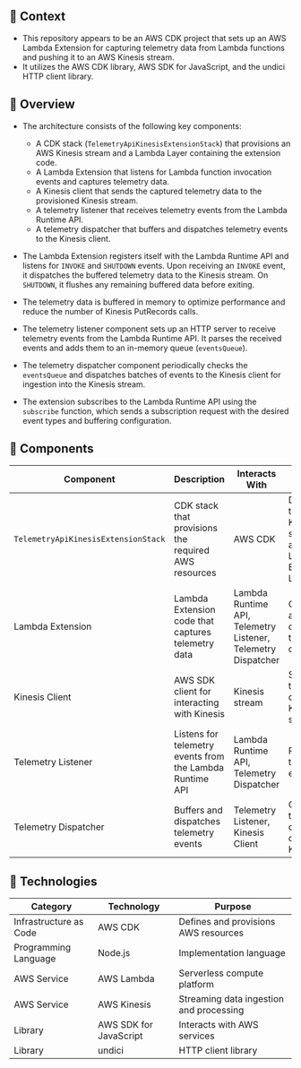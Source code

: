 ## 📖 Context
* This repository appears to be an AWS CDK project that sets up an AWS Lambda Extension for capturing telemetry data from Lambda functions and pushing it to an AWS Kinesis stream.
* It utilizes the AWS CDK library, AWS SDK for JavaScript, and the undici HTTP client library.

## 📖 Overview
* The architecture consists of the following key components:
  - A CDK stack (`TelemetryApiKinesisExtensionStack`) that provisions an AWS Kinesis stream and a Lambda Layer containing the extension code.
  - A Lambda Extension that listens for Lambda function invocation events and captures telemetry data.
  - A Kinesis client that sends the captured telemetry data to the provisioned Kinesis stream.
  - A telemetry listener that receives telemetry events from the Lambda Runtime API.
  - A telemetry dispatcher that buffers and dispatches telemetry events to the Kinesis client.

* The Lambda Extension registers itself with the Lambda Runtime API and listens for `INVOKE` and `SHUTDOWN` events. Upon receiving an `INVOKE` event, it dispatches the buffered telemetry data to the Kinesis stream. On `SHUTDOWN`, it flushes any remaining buffered data before exiting.

* The telemetry data is buffered in memory to optimize performance and reduce the number of Kinesis PutRecords calls.

* The telemetry listener component sets up an HTTP server to receive telemetry events from the Lambda Runtime API. It parses the received events and adds them to an in-memory queue (`eventsQueue`).

* The telemetry dispatcher component periodically checks the `eventsQueue` and dispatches batches of events to the Kinesis client for ingestion into the Kinesis stream.

* The extension subscribes to the Lambda Runtime API using the `subscribe` function, which sends a subscription request with the desired event types and buffering configuration.

## 🔹 Components

| Component | Description | Interacts With | Purpose |
| --------- | ----------- | -------------- | ------- |
| `TelemetryApiKinesisExtensionStack` | CDK stack that provisions the required AWS resources | AWS CDK | Deploys the Kinesis stream and Lambda Extension Layer |
| Lambda Extension | Lambda Extension code that captures telemetry data | Lambda Runtime API, Telemetry Listener, Telemetry Dispatcher | Captures and dispatches telemetry data |
| Kinesis Client | AWS SDK client for interacting with Kinesis | Kinesis stream | Sends telemetry data to the Kinesis stream |
| Telemetry Listener | Listens for telemetry events from the Lambda Runtime API | Lambda Runtime API, Telemetry Dispatcher | Receives telemetry events |
| Telemetry Dispatcher | Buffers and dispatches telemetry events | Telemetry Listener, Kinesis Client | Optimizes telemetry data delivery to Kinesis |

## 🧱 Technologies

| Category | Technology | Purpose |
| -------- | ---------- | ------- |
| Infrastructure as Code | AWS CDK | Defines and provisions AWS resources |
| Programming Language | Node.js | Implementation language |
| AWS Service | AWS Lambda | Serverless compute platform |
| AWS Service | AWS Kinesis | Streaming data ingestion and processing |
| Library | AWS SDK for JavaScript | Interacts with AWS services |
| Library | undici | HTTP client library |